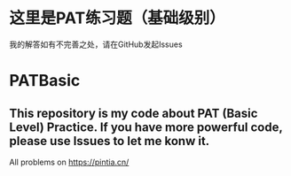 # 这里是PAT练习题（基础级别）
我的解答如有不完善之处，请在GitHub发起Issues
# PATBasic
## This repository is my code about PAT (Basic Level) Practice. If you have more powerful code, please use Issues to let me konw it.
All problems on https://pintia.cn/
